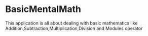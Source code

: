 # BasicMentalMath
This application is all about dealing with basic mathematics like Addition,Subtraction,Multiplication,Division and Modules operator
